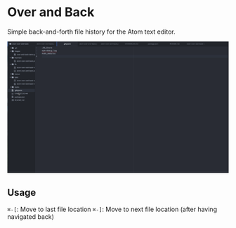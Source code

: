 Over and Back
==============

Simple back-and-forth file history for the Atom text editor.

![Screenshot](https://github.com/jwir3/atom-over-and-back/blob/master/images/over-and-back-demo.gif)

Usage
----
`⌘-[`: Move to last file location
`⌘-]`: Move to next file location (after having navigated back)
